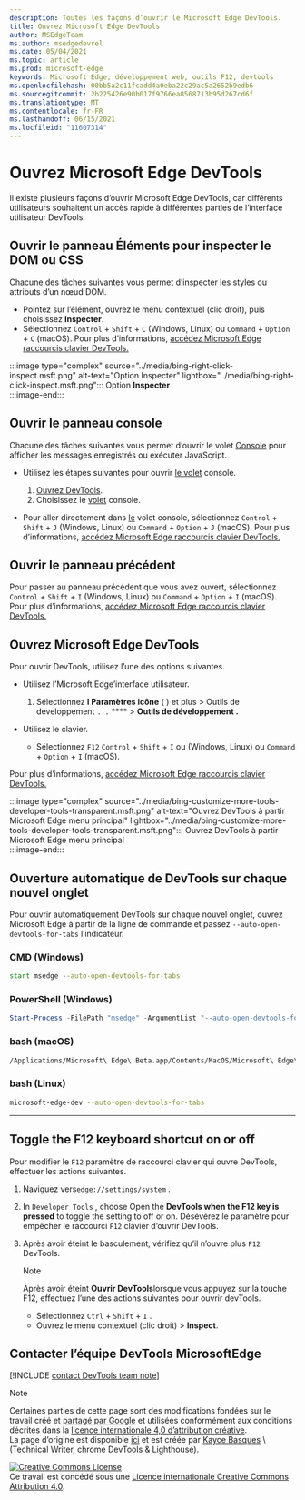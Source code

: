 ```yaml
---
description: Toutes les façons d’ouvrir le Microsoft Edge DevTools.
title: Ouvrez Microsoft Edge DevTools
author: MSEdgeTeam
ms.author: msedgedevrel
ms.date: 05/04/2021
ms.topic: article
ms.prod: microsoft-edge
keywords: Microsoft Edge, développement web, outils F12, devtools
ms.openlocfilehash: 00bb5a2c11fcadd4a0eba22c29ac5a2652b9edb6
ms.sourcegitcommit: 2b225426e90b017f9766ea8568713b95d267cd6f
ms.translationtype: MT
ms.contentlocale: fr-FR
ms.lasthandoff: 06/15/2021
ms.locfileid: "11607314"
---
```

<!-- Copyright Kayce Basques 

   Licensed under the Apache License, Version 2.0 (the "License");
   you may not use this file except in compliance with the License.
   You may obtain a copy of the License at

       https://www.apache.org/licenses/LICENSE-2.0

   Unless required by applicable law or agreed to in writing, software
   distributed under the License is distributed on an "AS IS" BASIS,
   WITHOUT WARRANTIES OR CONDITIONS OF ANY KIND, either express or implied.
   See the License for the specific language governing permissions and
   limitations under the License. -->
# <a name="open-microsoft-edge-devtools"></a>Ouvrez Microsoft Edge DevTools  

Il existe plusieurs façons d’ouvrir Microsoft Edge DevTools, car différents utilisateurs souhaitent un accès rapide à différentes parties de l’interface utilisateur DevTools.  

## <a name="open-the-elements-panel-to-inspect-the-dom-or-css"></a>Ouvrir le panneau Éléments pour inspecter le DOM ou CSS  

Chacune des tâches suivantes vous permet d’inspecter les styles ou attributs d’un nœud DOM.

*   Pointez sur l’élément, ouvrez le menu contextuel \(clic droit\), puis choisissez **Inspecter**.  
*   Sélectionnez `Control` + `Shift` + `C` \(Windows, Linux\) ou `Command` + `Option` + `C` \(macOS\).  Pour plus d’informations, [accédez Microsoft Edge raccourcis clavier DevTools.][DevtoolsShortcutsIndex]  

:::image type="complex" source="../media/bing-right-click-inspect.msft.png" alt-text="Option Inspecter" lightbox="../media/bing-right-click-inspect.msft.png":::
   Option **Inspecter**  
:::image-end:::  

<!--Navigate to [Get Started With Viewing And Changing CSS][GetStartedCSS].  -->  

## <a name="open-the-console-panel"></a>Ouvrir le panneau console  

Chacune des tâches suivantes vous permet d’ouvrir le volet [Console][DevtoolsConsoleIndex] pour afficher les messages enregistrés ou exécuter JavaScript.  

*   Utilisez les étapes suivantes pour ouvrir [le volet][DevtoolsConsoleIndex] console.  
    
    1.  [Ouvrez DevTools](#open-microsoft-edge-devtools).  
    1.  Choisissez le [volet][DevtoolsConsoleIndex] console.  

*   Pour aller directement dans [le][DevtoolsConsoleIndex] volet console, sélectionnez `Control` + `Shift` + `J` \(Windows, Linux\) ou `Command` + `Option` + `J` \(macOS\).  Pour plus d’informations, [accédez Microsoft Edge raccourcis clavier DevTools.][DevtoolsShortcutsIndex]  

<!--Navigate to [Get Started With The Console][ConsoleGetStarted].  -->

## <a name="open-the-previous-panel"></a>Ouvrir le panneau précédent  

Pour passer au panneau précédent que vous avez ouvert, sélectionnez `Control` + `Shift` + `I` \(Windows, Linux\) ou `Command` + `Option` + `I` \(macOS\).  Pour plus d’informations, [accédez Microsoft Edge raccourcis clavier DevTools.][DevtoolsShortcutsIndex]  

## <a name="open-microsoft-edge-devtools"></a>Ouvrez Microsoft Edge DevTools  

Pour ouvrir DevTools, utilisez l’une des options suivantes.  

*   Utilisez l’Microsoft Edge’interface utilisateur.  
    
    1.  Sélectionnez **l Paramètres icône** \( \) et plus > Outils de développement `...` ****  >   **Outils de développement .**  
    
*   Utilisez le clavier.  
    *   Sélectionnez `F12` `Control` + `Shift` + `I` ou \(Windows, Linux\) ou `Command` + `Option` + `I` \(macOS\).  

Pour plus d’informations, [accédez Microsoft Edge raccourcis clavier DevTools.][DevtoolsShortcutsIndex]  

:::image type="complex" source="../media/bing-customize-more-tools-developer-tools-transparent.msft.png" alt-text="Ouvrez DevTools à partir Microsoft Edge menu principal" lightbox="../media/bing-customize-more-tools-developer-tools-transparent.msft.png":::
   Ouvrez DevTools à partir Microsoft Edge menu principal  
:::image-end:::  

## <a name="auto-open-devtools-on-every-new-tab"></a>Ouverture automatique de DevTools sur chaque nouvel onglet  

Pour ouvrir automatiquement DevTools sur chaque nouvel onglet, ouvrez Microsoft Edge à partir de la ligne de commande et passez `--auto-open-devtools-for-tabs` l’indicateur.  

### [<a name="cmd-windows"></a>CMD (Windows)](#tab/cmd-Windows/)  

<a id="auto-open-devtools-command-line"></a>  

```cmd
start msedge --auto-open-devtools-for-tabs
```  

### [<a name="powershell-windows"></a>PowerShell (Windows)](#tab/powershell-Windows/)  

<a id="auto-open-devtools-command-line"></a>  

```powershell
Start-Process -FilePath "msedge" -ArgumentList "--auto-open-devtools-for-tabs"
```  

### [<a name="bash-macos"></a>bash (macOS)](#tab/bash-macos/)  

<a id="auto-open-devtools-command-line"></a>  

```bash
/Applications/Microsoft\ Edge\ Beta.app/Contents/MacOS/Microsoft\ Edge\ Beta --auto-open-devtools-for-tabs
```  

### [<a name="bash-linux"></a>bash (Linux)](#tab/bash-linux/)  

<a id="auto-open-devtools-command-line"></a>  

```bash
microsoft-edge-dev --auto-open-devtools-for-tabs
```  

* * *  

## <a name="toggle-the-f12-keyboard-shortcut-on-or-off"></a>Toggle the F12 keyboard shortcut on or off  

Pour modifier le `F12` paramètre de raccourci clavier qui ouvre DevTools, effectuer les actions suivantes.  

1.  Naviguez vers`edge://settings/system` .  
1.  In `Developer Tools` , choose Open the **DevTools when the F12 key is pressed** to toggle the setting to off or on.  Désévérez le paramètre pour empêcher le raccourci `F12` clavier d’ouvrir DevTools.  
1.  Après avoir éteint le basculement, vérifiez qu’il n’ouvre plus `F12` DevTools.  
    
    > [!NOTE]
    > Après avoir éteint **Ouvrir DevTools**lorsque vous appuyez sur la touche F12, effectuez l’une des actions suivantes pour ouvrir devTools.  
    > 
    > *   Sélectionnez `Ctrl` + `Shift` + `I` .  
    > *   Ouvrez le menu contextuel \(clic droit\) > **Inspect**.  
    
## <a name="getting-in-touch-with-the-microsoft-edge-devtools-team"></a>Contacter l’équipe DevTools MicrosoftEdge  

[!INCLUDE [contact DevTools team note](../includes/contact-devtools-team-note.md)]  

<!-- links -->  

[DevtoolsConsoleIndex]: ../console/index.md "Présentation de la console | Documents Microsoft"  
[DevtoolsShortcutsIndex]: ../shortcuts/index.md "Microsoft Edge Raccourcis clavier DevTools | Documents Microsoft"  

<!--[ConsoleGetStarted]: /microsoft-edge/devtools-guide-chromium/console/get-started ""  -->  
<!--[GetStartedCSS]: /microsoft-edge/devtools-guide-chromium/css "CSS"  -->

> [!NOTE]
> Certaines parties de cette page sont des modifications fondées sur le travail créé et [partagé par Google][GoogleSitePolicies] et utilisées conformément aux conditions décrites dans la [licence internationale 4,0 d’attribution créative][CCA4IL].  
> La page d’origine est disponible [ici](https://developers.google.com/web/tools/chrome-devtools/open) et est créée par [Kayce Basques][KayceBasques] \ (Technical Writer, chrome DevTools \& Lighthouse\).  

[![Creative Commons License][CCby4Image]][CCA4IL]  
Ce travail est concédé sous une [Licence internationale Creative Commons Attribution 4.0][CCA4IL].  

[CCA4IL]: https://creativecommons.org/licenses/by/4.0  
[CCby4Image]: https://i.creativecommons.org/l/by/4.0/88x31.png  
[GoogleSitePolicies]: https://developers.google.com/terms/site-policies  
[KayceBasques]: https://developers.google.com/web/resources/contributors#kayce-basques  
